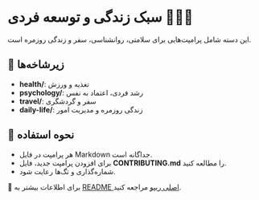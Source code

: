# سبک زندگی و توسعه فردی 🧘‍♂️🌱

این دسته شامل پرامپت‌هایی برای سلامتی، روانشناسی، سفر و زندگی روزمره است.

## 📂 زیرشاخه‌ها

- **health/**: تغذیه و ورزش  
- **psychology/**: رشد فردی، اعتماد به نفس  
- **travel/**: سفر و گردشگری  
- **daily-life/**: زندگی روزمره و مدیریت امور  

## 🚀 نحوه استفاده

- هر پرامپت در فایل Markdown جداگانه است.  
- برای افزودن پرامپت جدید، فایل **CONTRIBUTING.md** را مطالعه کنید.  
- شماره‌گذاری و تگ‌ها رعایت شود.

🔗 برای اطلاعات بیشتر به [README اصلی ریپو](https://github.com/hheydarian/4000-persian-prompts/blob/main/README.md) مراجعه کنید.
